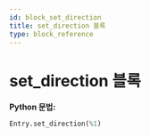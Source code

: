 ```yaml
---
id: block_set_direction
title: set_direction 블록
type: block_reference
---
```


# set_direction 블록

**Python 문법:**
```python
Entry.set_direction(%1)
```

